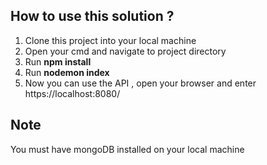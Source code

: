 
## How to use this solution ?

1. Clone this project into your local machine
2. Open your cmd and navigate to project directory
3. Run **npm install**
4. Run **nodemon index**
5. Now you can use the API , open your browser and enter https://localhost:8080/

## Note
You must have mongoDB installed on your local machine